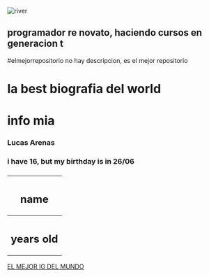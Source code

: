 ![river](https://upload.wikimedia.org/wikipedia/commons/thumb/a/ac/Escudo_del_C_A_River_Plate.svg/1653px-Escudo_del_C_A_River_Plate.svg.png)
<h2>programador re novato, haciendo cursos en generacion t</h2>

#elmejorrepositorio
no hay descripcion, es el mejor repositorio
<h1>la best biografia del world</h1>
<div>
  <table>
    <head>
      <h1>info mia</h1>
    <head/>
    <boddy>
      <th><h2>name</h2></th>
        <tr><h3>Lucas Arenas</h3></tr>
      <th><h2>years old</h2></th>
        <tr><h3>i have 16, but my birthday is in 26/06<h3/></tr>
    </boddy>
    <table/>
  <a href="https://www.instagram.com/lucas.arenas_?igsh=MWp2dTBtNG90Y21weQ==" target="blank">EL MEJOR IG DEL MUNDO<a/>
<div/>
